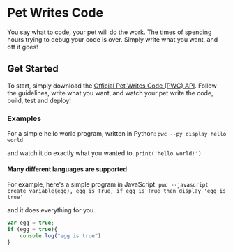 # Pet Writes Code
You say what to code, your pet will do the work. The times of spending hours trying to debug your code is over. Simply write what you want, and off it goes!
## Get Started
To start, simply download the [Official Pet Writes Code (PWC) API](https://github.com/hellogoose/pet-writes-code/tree/master/PWCApi). Follow the guidelines, write what you want, and watch your pet write the code, build, test and deploy!
### Examples
For a simple hello world program, written in Python:
`pwc --py display hello world`

and watch it do exactly what you wanted to.
`print('hello world!')`
#### Many different languages are supported
For example, here's a simple program in JavaScript: `pwc --javascript create variable(egg), egg is True, if egg is True then display 'egg is true'`

and it does everything for you.
```javascript
var egg = true;
if (egg = true){
    console.log("egg is true")
}
```
